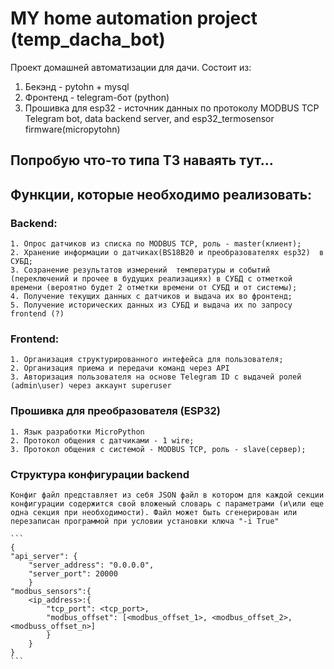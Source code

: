 # MY home automation project (temp_dacha_bot)
Проект домашней автоматизации для дачи.
Состоит из:
1. Бекэнд - pytohn + mysql
2. Фронтенд - telegram-бот (python)
3. Прошивка для esp32 - источник данных по протоколу MODBUS TCP
Telegram bot, data backend server, and esp32_termosensor firmware(micropytohn)

## Попробую что-то типа ТЗ наваять тут...


## Функции, которые необходимо реализовать:

### Backend:
    1. Опрос датчиков из списка по MODBUS TCP, роль - master(клиент);
    2. Хранение информации о датчиках(BS18B20 и преобразователях esp32)  в СУБД;
    3. Созранение результатов измерений  температуры и событий (переключений и прочее в будущих реализациях) в СУБД с отметкой времени (вероятно будет 2 отметки времени от СУБД и от системы);
    4. Получение текущих данных с датчиков и выдача их во фронтенд;
    5. Получение исторических данных из СУБД и выдача их по запросу frontend (?)

### Frontend:
    1. Организация структурированного интефейса для пользователя;
    2. Организация приема и передачи команд через API
    3. Авторизация пользователя на основе Telegram ID с выдачей ролей (admin\user) через аккаунт superuser
    
### Прошивка для преобразователя (ESP32)
    1. Язык разработки MicroPython
    2. Протокол общения с датчиками - 1 wire;
    3. Протокол общения с системой - MODBUS TCP, роль - slave(сервер);


### Структура конфигурации backend
    Конфиг файл представляет из себя JSON файл в котором для каждой секции конфигурации содержится свой вложеный словарь с параметрами (и\или еще одна секция при необходимости). Файл может быть сгенерирован или перезаписан программой при условии установки ключа "-i True"

    ```
    {
    "api_server": {
        "server_address": "0.0.0.0",
        "server_port": 20000
        }
    "modbus_sensors":{
        <ip_address>:{
            "tcp_port": <tcp_port>,
            "modbus_offset": [<modbus_offset_1>, <modbus_offset_2>, <modbuss_offset_n>]
            }
        }
    }
    ```

